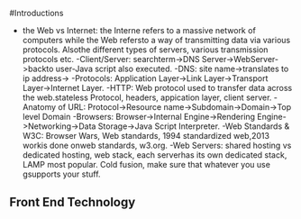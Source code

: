 #Introductions
- the Web vs Internet: the Interne refers to a massive network of computers while the Web refersto a way of transmitting data via various protocols. Alsothe different types of servers, various transmission protocols etc.
-Client/Server: searchterm->DNS Server->WebServer->backto user-Java script also executed.
-DNS: site name->translates to ip address->
-Protocols: Application Layer->Link Layer->Transport Layer->Internet Layer.
-HTTP: Web protocol used to transfer data across the web.stateless Protocol, headers, appication layer, client server. 
-Anatomy of URL: Protocol->Resource name->Subdomain->Domain->Top level Domain
-Browsers: Browser->Internal Engine->Rendering Engine->Networking->Data Storage->Java Script Interpreter.
-Web Standards & W3C: Browser Wars, Web standards, 1994 standardized web,2013 workis done onweb standards, w3.org.
-Web Servers: shared hosting vs dedicated hosting, web stack, each serverhas its own dedicated stack, LAMP most popular. Cold fusion, make sure that whatever you use gsupports your stuff.
## Front End Technology
